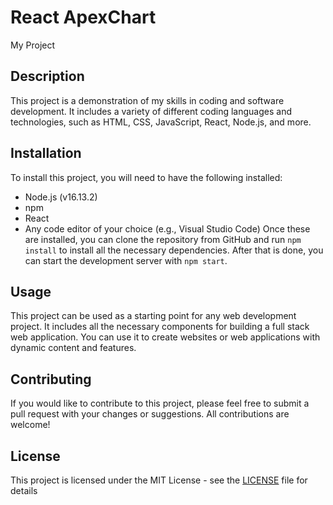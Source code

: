

# React ApexChart

My Project

## Description 

This project is a demonstration of my skills in coding and software development. It includes a variety of different coding languages and technologies, such as HTML, CSS, JavaScript, React, Node.js, and more. 

## Installation 

To install this project, you will need to have the following installed: 
- Node.js (v16.13.2)
- npm 
- React 
- Any code editor of your choice (e.g., Visual Studio Code) 
Once these are installed, you can clone the repository from GitHub and run `npm install` to install all the necessary dependencies. After that is done, you can start the development server with `npm start`.  

 ## Usage 

 This project can be used as a starting point for any web development project. It includes all the necessary components for building a full stack web application. You can use it to create websites or web applications with dynamic content and features.  

 ## Contributing 

 If you would like to contribute to this project, please feel free to submit a pull request with your changes or suggestions. All contributions are welcome!  

 ## License 

 This project is licensed under the MIT License - see the [LICENSE](LICENSE) file for details